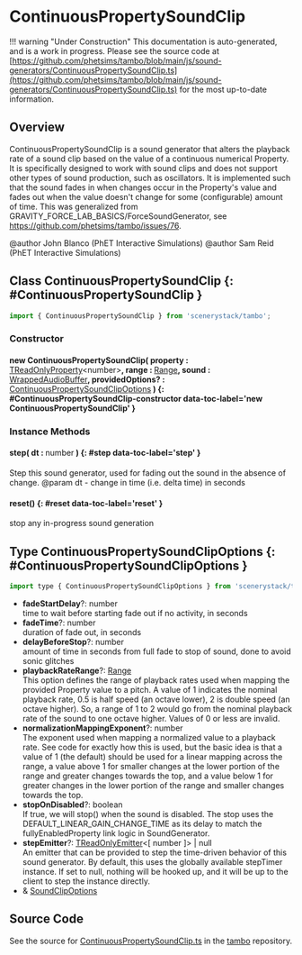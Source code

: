 # ContinuousPropertySoundClip

!!! warning "Under Construction"
    This documentation is auto-generated, and is a work in progress. Please see the source code at
    [https://github.com/phetsims/tambo/blob/main/js/sound-generators/ContinuousPropertySoundClip.ts](https://github.com/phetsims/tambo/blob/main/js/sound-generators/ContinuousPropertySoundClip.ts) for the most up-to-date information.

## Overview

ContinuousPropertySoundClip is a sound generator that alters the playback rate of a sound clip based on the
value of a continuous numerical Property.  It is specifically designed to work with sound clips and does not support
other types of sound production, such as oscillators.  It is implemented such that the sound fades in when changes
occur in the Property's value and fades out when the value doesn't change for some (configurable) amount of time.
This was generalized from GRAVITY_FORCE_LAB_BASICS/ForceSoundGenerator, see
https://github.com/phetsims/tambo/issues/76.

@author John Blanco (PhET Interactive Simulations)
@author Sam Reid (PhET Interactive Simulations)

## Class ContinuousPropertySoundClip {: #ContinuousPropertySoundClip }


```js
import { ContinuousPropertySoundClip } from 'scenerystack/tambo';
```
### Constructor

#### new ContinuousPropertySoundClip( property : <span style="font-weight: 400;">[TReadOnlyProperty](../axon/TReadOnlyProperty.md)&lt;<span style="color: hsla(calc(var(--md-hue) + 180deg),80%,40%,1);">number</span>&gt;</span>, range : <span style="font-weight: 400;">[Range](../dot/Range.md)</span>, sound : <span style="font-weight: 400;">[WrappedAudioBuffer](../tambo/WrappedAudioBuffer.md)</span>, providedOptions? : <span style="font-weight: 400;">[ContinuousPropertySoundClipOptions](../tambo/ContinuousPropertySoundClip.md#ContinuousPropertySoundClipOptions)</span> ) {: #ContinuousPropertySoundClip-constructor data-toc-label='new ContinuousPropertySoundClip' }

### Instance Methods

#### step( dt : <span style="font-weight: 400;"><span style="color: hsla(calc(var(--md-hue) + 180deg),80%,40%,1);">number</span></span> ) {: #step data-toc-label='step' }

Step this sound generator, used for fading out the sound in the absence of change.
@param dt - change in time (i.e. delta time) in seconds

#### reset() {: #reset data-toc-label='reset' }

stop any in-progress sound generation



## Type ContinuousPropertySoundClipOptions {: #ContinuousPropertySoundClipOptions }


```js
import type { ContinuousPropertySoundClipOptions } from 'scenerystack/tambo';
```


- **fadeStartDelay**?: <span style="color: hsla(calc(var(--md-hue) + 180deg),80%,40%,1);">number</span>
<br>  time to wait before starting fade out if no activity, in seconds
- **fadeTime**?: <span style="color: hsla(calc(var(--md-hue) + 180deg),80%,40%,1);">number</span>
<br>  duration of fade out, in seconds
- **delayBeforeStop**?: <span style="color: hsla(calc(var(--md-hue) + 180deg),80%,40%,1);">number</span>
<br>  amount of time in seconds from full fade to stop of sound, done to avoid sonic glitches
- **playbackRateRange**?: [Range](../dot/Range.md)
<br>  This option defines the range of playback rates used when mapping the provided Property value to a pitch.  A value
  of 1 indicates the nominal playback rate, 0.5 is half speed (an octave lower), 2 is double speed (an octave
  higher).  So, a range of 1 to 2 would go from the nominal playback rate of the sound to one octave higher.  Values
  of 0 or less are invalid.
- **normalizationMappingExponent**?: <span style="color: hsla(calc(var(--md-hue) + 180deg),80%,40%,1);">number</span>
<br>  The exponent used when mapping a normalized value to a playback rate.  See code for exactly how this is used, but
  the basic idea is that a value of 1 (the default) should be used for a linear mapping across the range, a value
  above 1 for smaller changes at the lower portion of the range and greater changes towards the top, and a value
  below 1 for greater changes in the lower portion of the range and smaller changes towards the top.
- **stopOnDisabled**?: <span style="color: hsla(calc(var(--md-hue) + 180deg),80%,40%,1);">boolean</span>
<br>  If true, we will stop() when the sound is disabled. The stop uses the DEFAULT_LINEAR_GAIN_CHANGE_TIME as its delay
  to match the fullyEnabledProperty link logic in SoundGenerator.
- **stepEmitter**?: [TReadOnlyEmitter](../axon/TEmitter.md#TReadOnlyEmitter)&lt;[ <span style="color: hsla(calc(var(--md-hue) + 180deg),80%,40%,1);">number</span> ]&gt; | <span style="color: hsla(calc(var(--md-hue) + 180deg),80%,40%,1);">null</span>
<br>  An emitter that can be provided to step the time-driven behavior of this sound generator.  By default, this uses
  the globally available stepTimer instance.  If set to null, nothing will be hooked up, and it will be up to the
  client to step the instance directly.
- &amp; [SoundClipOptions](../tambo/SoundClip.md#SoundClipOptions)




## Source Code

See the source for [ContinuousPropertySoundClip.ts](https://github.com/phetsims/tambo/blob/main/js/sound-generators/ContinuousPropertySoundClip.ts) in the [tambo](https://github.com/phetsims/tambo) repository.
